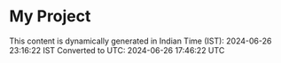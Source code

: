 # My Project

This content is dynamically generated in Indian Time (IST): 2024-06-26 23:16:22 IST
Converted to UTC: 2024-06-26 17:46:22 UTC
